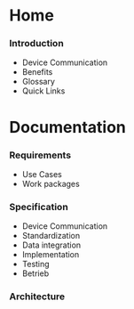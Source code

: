 # Home
### Introduction
* Device Communication
* Benefits
* Glossary
* Quick Links

# Documentation
### Requirements
* Use Cases
* Work packages

### Specification
* Device Communication
* Standardization
* Data integration
* Implementation
* Testing
* Betrieb

### Architecture
